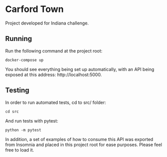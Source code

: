 # Carford Town

Project developed for Indiana challenge.

## Running

Run the following command at the project root:

    docker-compose up

You should see everything being set up automatically, with an API being exposed at this address: http://localhost:5000.

## Testing

In order to run automated tests, cd to src/ folder:

    cd src

And run tests with pytest:

    python -m pytest

In addition, a set of examples of how to consume this API was exported from Insomnia and placed in this project root for ease purposes. Please feel free to load it.
